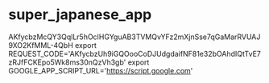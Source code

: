 # super_japanese_app
AKfycbzMcQY3QqlLr5hOcIHGYguAB3TVMQvYFz2mXjnSse7qGaMarRVUAJ9XO2KfMML-4QbH
export REQUEST_CODE='AKfycbzUh9iGQOooCoDJUdgdaifNF81e32bOAhdIQtTvE7zRJfFCKEpo5Wk8ms30nQzVh3gb'
export GOOGLE_APP_SCRIPT_URL='https://script.google.com'
